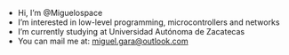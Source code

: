 - Hi, I’m @Miguelospace
- I’m interested in low-level programming, microcontrollers and networks
- I’m currently studying at Universidad Autónoma de Zacatecas
- You can mail me at: miguel.gara@outlook.com
